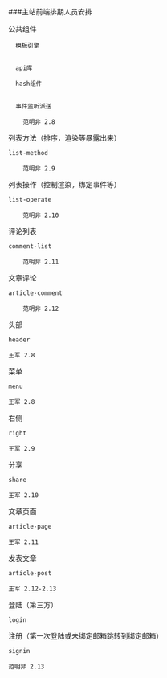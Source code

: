 ###主站前端排期人员安排

公共组件

	  模板引擎


	  api库

	  hash组件


	  事件监听派送

        范明非 2.8


列表方法（排序，渲染等暴露出来）

	list-method

	    范明非 2.9

列表操作（控制渲染，绑定事件等）

	list-operate

	    范明非 2.10


评论列表

    comment-list

        范明非 2.11

文章评论

    article-comment

        范明非 2.12

头部

	header

	王军 2.8

菜单

	menu

	王军 2.8

右侧

	right

	王军 2.9

分享

    share

    王军 2.10



文章页面

	article-page

    王军 2.11



发表文章

	article-post

	王军 2.12-2.13





登陆（第三方）

	login

注册（第一次登陆或未绑定邮箱跳转到绑定邮箱）

	signin

    范明非 2.13
